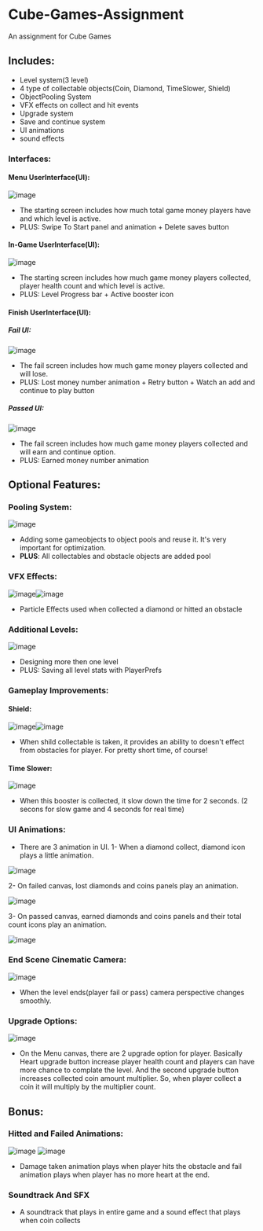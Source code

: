 # Cube-Games-Assignment
 An assignment for Cube Games

## Includes:

- Level system(3 level)
- 4 type of collectable objects(Coin, Diamond, TimeSlower, Shield)
- ObjectPooling System
- VFX effects on collect and hit events
- Upgrade system
- Save and continue system
- UI animations
- sound effects

### Interfaces:

#### Menu UserInterface(UI):
![image](https://user-images.githubusercontent.com/61618968/172655486-20d64d59-ba20-4121-801e-115ddb05f33e.png)

* The starting screen includes how much total game money players have and which level is active.
* PLUS: Swipe To Start panel and animation + Delete saves button

#### In-Game UserInterface(UI):
![image](https://user-images.githubusercontent.com/61618968/172656828-18efbf6e-ed52-4141-a144-cefa50c36715.png)

* The starting screen includes how much game money players collected, player health count and which level is active.
* PLUS: Level Progress bar + Active booster icon

#### Finish UserInterface(UI):

##### Fail UI:
![image](https://user-images.githubusercontent.com/61618968/172659356-8f2e48ce-ad03-4aff-b910-04c6ae224906.png)

* The fail screen includes how much game money players collected and will lose.
* PLUS: Lost money number animation + Retry button + Watch an add and continue to play button

##### Passed UI:
![image](https://user-images.githubusercontent.com/61618968/172661365-1434543d-b996-4026-939d-b2c3d8d3f1ce.png)

* The fail screen includes how much game money players collected and will earn and continue option.
* PLUS: Earned money number animation

## Optional Features:

### Pooling System:
![image](https://user-images.githubusercontent.com/61618968/172663190-cdf9f84a-0a1b-46d2-a0be-74455588fd94.png)

* Adding some gameobjects to object pools and reuse it. It's very important for optimization.
* **PLUS**: All collectables and obstacle objects are added pool

### VFX Effects:
![image](https://user-images.githubusercontent.com/61618968/172664076-5d3566e1-cd84-4830-b9a1-38a7e6f37f7d.png)![image](https://user-images.githubusercontent.com/61618968/172664180-a9e9af33-7b01-4a59-84e0-5c3f3dc8635e.png)

* Particle Effects used when collected a diamond or hitted an obstacle

### Additional Levels:
![image](https://user-images.githubusercontent.com/61618968/172664739-c620a150-802e-4f37-a531-4359af9e2bb6.png)

* Designing more then one level
* PLUS: Saving all level stats with PlayerPrefs

### Gameplay Improvements:

#### Shield:
![image](https://user-images.githubusercontent.com/61618968/172668253-bd53a8ab-997c-4c44-a8f5-a4b1448534ee.png)![image](https://user-images.githubusercontent.com/61618968/172668046-e8d1d6e4-b2c3-41ce-a482-239e57c91581.png)

* When shild collectable is taken, it provides an ability to doesn't effect from obstacles for player. For pretty short time, of course!

#### Time Slower:
![image](https://user-images.githubusercontent.com/61618968/172669621-5767c1eb-a3c3-4566-affc-a9396092813e.png)

* When this booster is collected, it slow down the time for 2 seconds. (2 secons for slow game and 4 seconds for real time)

### UI Animations:

* There are 3 animation in UI. 
1- When a diamond collect, diamond icon plays a little animation.

![image](https://user-images.githubusercontent.com/61618968/172670642-2c9bd41d-da48-42a3-877e-47bd2b52b3e5.png)

2- On failed canvas, lost diamonds and coins panels play an animation.

![image](https://user-images.githubusercontent.com/61618968/172670967-a0a64aa1-f869-436f-b15d-08d3a14b1e54.png)

3- On passed canvas, earned diamonds and coins panels and their total count icons play an animation.

![image](https://user-images.githubusercontent.com/61618968/172671415-c2ba341f-d8d2-4cac-8b22-57652c05abce.png)

### End Scene Cinematic Camera:
![image](https://user-images.githubusercontent.com/61618968/172677630-1b5d4961-8312-4423-b651-6843caa2fa42.png)

* When the level ends(player fail or pass) camera perspective changes smoothly.

### Upgrade Options:
![image](https://user-images.githubusercontent.com/61618968/172678166-5632d945-0698-4985-8b7c-710711498bc0.png)

* On the Menu canvas, there are 2 upgrade option for player. Basically Heart upgrade button increase player health count and players can have more chance to complate the level. And the second upgrade button increases collected coin amount multiplier. So, when player collect a coin it will multiply by the multiplier count.

## Bonus:

### Hitted and Failed Animations:
![image](https://user-images.githubusercontent.com/61618968/172679344-fc2de6b3-6877-4a97-bdb2-5e26cc416eca.png) ![image](https://user-images.githubusercontent.com/61618968/172679994-31347579-9484-4c63-8b4a-0cb4dc4d7574.png)

* Damage taken animation plays when player hits the obstacle and fail animation plays when player has no more heart at the end.

### Soundtrack And SFX

* A soundtrack that plays in entire game and a sound effect that plays when coin collects

